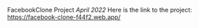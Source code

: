 FacebookClone Project
_April 2022_
Here is the link to the project: https://facebook-clone-f44f2.web.app/
